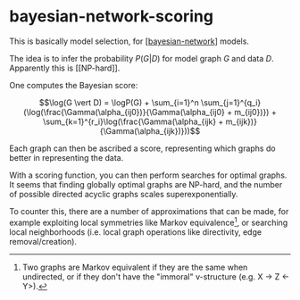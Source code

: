 # bayesian-network-scoring

This is basically model selection, for [[bayesian-network]] models.

The idea is to infer the probability $P(G \vert D)$ for model graph $G$ and data $D$. Apparently this is [[NP-hard]].

One computes the Bayesian score:

$$\log(G \vert D) = \logP(G) + \sum_{i=1}^n \sum_{j=1}^{q_i}(\log(\frac{\Gamma(\alpha_{ij0})}{\Gamma(\alpha_{ij0} + m_{ij0})}) + \sum_{k=1}^{r_i}\log(\frac{\Gamma(\alpha_{ijk} + m_{ijk})}{\Gamma(\alpha_{ijk})}))$$

Each graph can then be ascribed a score, representing which graphs do better in representing the data.

With a scoring function, you can then perform searches for optimal graphs. It seems that finding globally optimal graphs are NP-hard, and the number of possible directed acyclic graphs scales superexponentially.

To counter this, there are a number of approximations that can be made, for example exploiting local symmetries like Markov equivalence[^1], or searching local neighborhoods (i.e. local graph operations like directivity, edge removal/creation).

[^1]: Two graphs are Markov equivalent if they are the same when undirected, or if they don't have the "immoral" v-structure (e.g. X -> Z <- Y>).

[//begin]: # "Autogenerated link references for markdown compatibility"
[bayesian-network]: notes/bayesian-network "bayesian-network"
[//end]: # "Autogenerated link references"